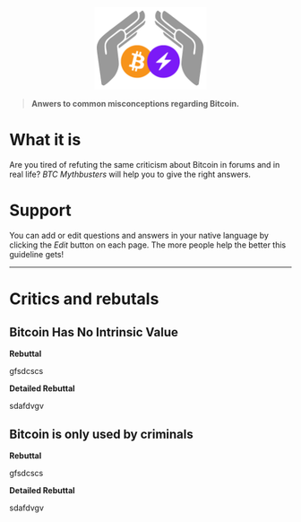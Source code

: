 <div align="center">
  <img width="200" src=".\_images\Logo-BTCMythBusters.png" alt="logo of docsify-awesome repository">
</div>

> **Anwers to common misconceptions regarding Bitcoin.**

# What it is

Are you tired of refuting the same criticism about Bitcoin in forums and in real life? *BTC Mythbusters* will help you to give the right answers.

# Support

You can add or edit questions and answers in your native language by clicking the *Edit* button on each page. The more people help the better this guideline gets!

***

# Critics and rebutals

## Bitcoin Has No Intrinsic Value

**Rebuttal**

gfsdcscs

**Detailed Rebuttal**

sdafdvgv

## Bitcoin is only used by criminals

**Rebuttal**

gfsdcscs

**Detailed Rebuttal**

sdafdvgv